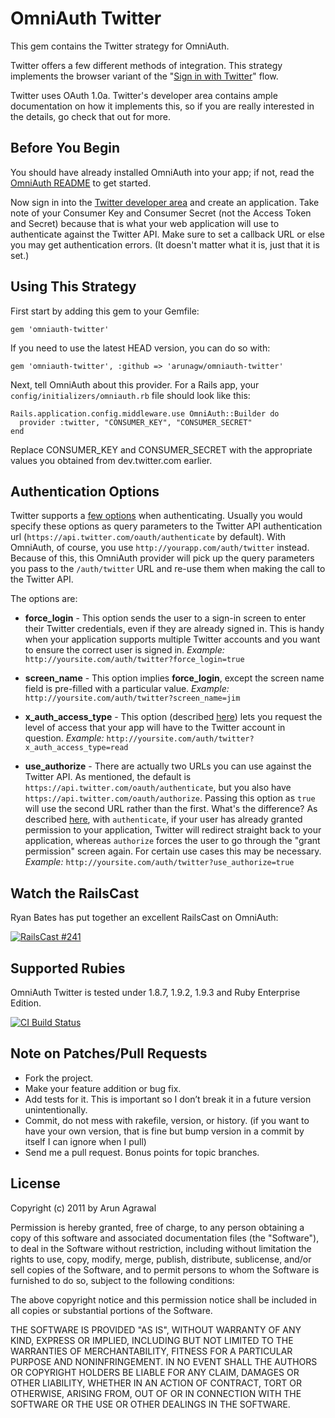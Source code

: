 # OmniAuth Twitter

This gem contains the Twitter strategy for OmniAuth.

Twitter offers a few different methods of integration. This strategy implements the browser variant of the "[Sign in with Twitter](https://dev.twitter.com/docs/auth/implementing-sign-twitter)" flow.

Twitter uses OAuth 1.0a. Twitter's developer area contains ample documentation on how it implements this, so if you are really interested in the details, go check that out for more.

## Before You Begin

You should have already installed OmniAuth into your app; if not, read the [OmniAuth README](https://github.com/intridea/omniauth) to get started.

Now sign in into the [Twitter developer area](http://dev.twitter.com) and create an application. Take note of your Consumer Key and Consumer Secret (not the Access Token and Secret) because that is what your web application will use to authenticate against the Twitter API. Make sure to set a callback URL or else you may get authentication errors. (It doesn't matter what it is, just that it is set.)

## Using This Strategy

First start by adding this gem to your Gemfile:

    gem 'omniauth-twitter'

If you need to use the latest HEAD version, you can do so with:

    gem 'omniauth-twitter', :github => 'arunagw/omniauth-twitter'

Next, tell OmniAuth about this provider. For a Rails app, your `config/initializers/omniauth.rb` file should look like this:

    Rails.application.config.middleware.use OmniAuth::Builder do
      provider :twitter, "CONSUMER_KEY", "CONSUMER_SECRET" 
    end

Replace CONSUMER_KEY and CONSUMER_SECRET with the appropriate values you obtained from dev.twitter.com earlier.

## Authentication Options

Twitter supports a [few options](https://dev.twitter.com/docs/api/1/get/oauth/authenticate) when authenticating. Usually you would specify these options as query parameters to the Twitter API authentication url (`https://api.twitter.com/oauth/authenticate` by default). With OmniAuth, of course, you use `http://yourapp.com/auth/twitter` instead. Because of this, this OmniAuth provider will pick up the query parameters you pass to the `/auth/twitter` URL and re-use them when making the call to the Twitter API. 

The options are:

* **force_login** - This option sends the user to a sign-in screen to enter their Twitter credentials, even if they are already signed in. This is handy when your application supports multiple Twitter accounts and you want to ensure the correct user is signed in. *Example:* `http://yoursite.com/auth/twitter?force_login=true`

* **screen_name** - This option implies **force_login**, except the screen name field is pre-filled with a particular value. *Example:* `http://yoursite.com/auth/twitter?screen_name=jim`

* **x_auth_access_type** - This option (described [here](https://dev.twitter.com/docs/api/1/post/oauth/request_token)) lets you request the level of access that your app will have to the Twitter account in question. *Example:* `http://yoursite.com/auth/twitter?x_auth_access_type=read`

* **use_authorize** - There are actually two URLs you can use against the Twitter API. As mentioned, the default is `https://api.twitter.com/oauth/authenticate`, but you also have `https://api.twitter.com/oauth/authorize`. Passing this option as `true` will use the second URL rather than the first. What's the difference? As described [here](https://dev.twitter.com/docs/api/1/get/oauth/authenticate), with `authenticate`, if your user has already granted permission to your application, Twitter will redirect straight back to your application, whereas `authorize` forces the user to go through the "grant permission" screen again. For certain use cases this may be necessary. *Example:* `http://yoursite.com/auth/twitter?use_authorize=true`

## Watch the RailsCast

Ryan Bates has put together an excellent RailsCast on OmniAuth:

[![RailsCast #241](https://www.evernote.com/shard/s35/sh/479f2503-aefa-4542-a7b4-8f84fd22eafc/0571f5a3795a0be3d0b0814312a8d5b7/res/49b5478a-657c-4aff-ae58-dae08b9a46d5/Screen_Shot_2012-07-15_at_12.41.15_PM-20120715-125424.jpg "RailsCast #241 - Simple OmniAuth (revised)")](http://railscasts.com/episodes/241-simple-omniauth-revised)

## Supported Rubies

OmniAuth Twitter is tested under 1.8.7, 1.9.2, 1.9.3 and Ruby Enterprise Edition.

[![CI Build
Status](https://secure.travis-ci.org/arunagw/omniauth-twitter.png)](http://travis-ci.org/arunagw/omniauth-twitter)

## Note on Patches/Pull Requests

- Fork the project.
- Make your feature addition or bug fix.
- Add tests for it. This is important so I don’t break it in a future version unintentionally.
- Commit, do not mess with rakefile, version, or history. (if you want to have your own version, that is fine but bump version in a commit by itself I can ignore when I pull)
- Send me a pull request. Bonus points for topic branches.

## License

Copyright (c) 2011 by Arun Agrawal

Permission is hereby granted, free of charge, to any person obtaining a copy of this software and associated documentation files (the "Software"), to deal in the Software without restriction, including without limitation the rights to use, copy, modify, merge, publish, distribute, sublicense, and/or sell copies of the Software, and to permit persons to whom the Software is furnished to do so, subject to the following conditions:

The above copyright notice and this permission notice shall be included in all copies or substantial portions of the Software.

THE SOFTWARE IS PROVIDED "AS IS", WITHOUT WARRANTY OF ANY KIND, EXPRESS OR IMPLIED, INCLUDING BUT NOT LIMITED TO THE WARRANTIES OF MERCHANTABILITY, FITNESS FOR A PARTICULAR PURPOSE AND NONINFRINGEMENT. IN NO EVENT SHALL THE AUTHORS OR COPYRIGHT HOLDERS BE LIABLE FOR ANY CLAIM, DAMAGES OR OTHER LIABILITY, WHETHER IN AN ACTION OF CONTRACT, TORT OR OTHERWISE, ARISING FROM, OUT OF OR IN CONNECTION WITH THE SOFTWARE OR THE USE OR OTHER DEALINGS IN THE SOFTWARE.